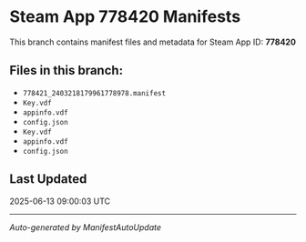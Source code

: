 # Steam App 778420 Manifests

This branch contains manifest files and metadata for Steam App ID: **778420**

## Files in this branch:
- `778421_2403218179961778978.manifest`
- `Key.vdf`
- `appinfo.vdf`
- `config.json`
- `Key.vdf`
- `appinfo.vdf`
- `config.json`

## Last Updated
2025-06-13 09:00:03 UTC

---
*Auto-generated by ManifestAutoUpdate*
